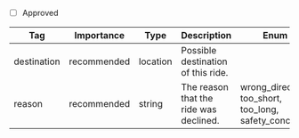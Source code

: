 - [ ] Approved

| Tag         | Importance   | Type      | Description                                   | Enum                                               | Example |
|-------------|--------------|-----------|-----------------------------------------------|----------------------------------------------------|---------|
| destination | recommended  | location  | Possible destination of this ride.            |                                                    |         |
| reason      | recommended  | string    | The reason that the ride was declined.         | wrong_direction, too_short, too_long, safety_concerns |         |
